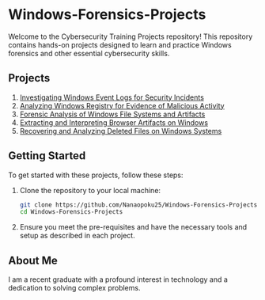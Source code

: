# Windows-Forensics-Projects

Welcome to the Cybersecurity Training Projects repository! This repository contains hands-on projects designed to learn and practice Windows forensics and other essential cybersecurity skills.

## Projects

1. [Investigating Windows Event Logs for Security Incidents](https://github.com/Nanaopoku25/Windows-Forensics-Projects/blob/main/Investigating%20Windows%20Event%20Logs%20for%20Security%20Incidents/Investigating%20Windows%20Event%20Logs%20for%20Security%20Incidents.md)
2. [Analyzing Windows Registry for Evidence of Malicious Activity](https://github.com/Nanaopoku25/Windows-Forensics-Projects/blob/main/Analyzing%20Windows%20Registry%20for%20Evidence%20of%20Malicious%20Activity/Analyzing%20Windows%20Registry%20for%20Evidence%20of%20Malicious%20Activity.md)
3. [Forensic Analysis of Windows File Systems and Artifacts](https://github.com/Nanaopoku25/Windows-Forensics-Projects/blob/main/Forensic%20Analysis%20of%20Windows%20File%20Systems%20and%20Artifacts/Forensic%20Analysis%20of%20Windows%20File%20Systems%20and%20Artifacts.md)
4. [Extracting and Interpreting Browser Artifacts on Windows](https://github.com/Nanaopoku25/Windows-Forensics-Projects/blob/main/Extracting%20and%20Interpreting%20Browser%20Artifacts%20on%20Windows/Extracting%20and%20Interpreting%20Browser%20Artifacts%20on%20Windows.md)
5. [Recovering and Analyzing Deleted Files on Windows Systems](https://github.com/Nanaopoku25/Windows-Forensics-Projects/blob/main/Recovering%20and%20Analyzing%20Deleted%20Files%20on%20Windows%20Systems/Recovering%20and%20Analyzing%20Deleted%20Files%20on%20Windows%20Systems.md)

## Getting Started

To get started with these projects, follow these steps:

1. Clone the repository to your local machine:
    ```bash
    git clone https://github.com/Nanaopoku25/Windows-Forensics-Projects/tree/main
    cd Windows-Forensics-Projects
    ```

2. Ensure you meet the pre-requisites and have the necessary tools and setup as described in each project.

## About Me
I am a recent graduate with a profound interest in technology and a dedication to solving complex problems.


